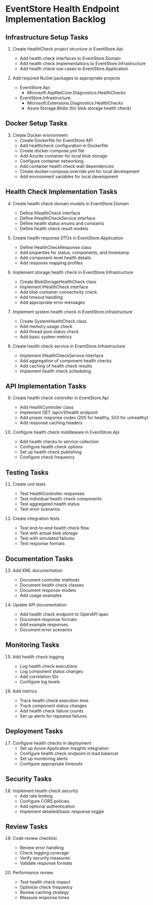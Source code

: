 # EventStore Health Endpoint Implementation Backlog

## Infrastructure Setup Tasks
1. Create HealthCheck project structure in EventStore.Api
   - Add health check interfaces to EventStore.Domain
   - Add health check implementations to EventStore.Infrastructure
   - Add health check use cases to EventStore.Application

2. Add required NuGet packages to appropriate projects
   - EventStore.Api:
     - Microsoft.AspNetCore.Diagnostics.HealthChecks
   - EventStore.Infrastructure:
     - Microsoft.Extensions.Diagnostics.HealthChecks
     - Azure.Storage.Blobs (for blob storage health check)

## Docker Setup Tasks
3. Create Docker environment
   - Create Dockerfile for EventStore API
   - Add healthcheck configuration in Dockerfile
   - Create docker-compose.yml file
   - Add Azurite container for local blob storage
   - Configure container networking
   - Add container health check wait dependencies
   - Create docker-compose.override.yml for local development
   - Add environment variables for local development

## Health Check Implementation Tasks
4. Create health check domain models in EventStore.Domain
   - Define IHealthCheck interface
   - Define IHealthCheckService interface
   - Define health status enums and constants
   - Define health check result models

5. Create health response DTOs in EventStore.Application
   - Define HealthCheckResponse class
   - Add properties for status, components, and timestamp
   - Add component-level health details
   - Add response mapping profiles

6. Implement storage health check in EventStore.Infrastructure
   - Create BlobStorageHealthCheck class
   - Implement IHealthCheck interface
   - Add blob container connectivity check
   - Add timeout handling
   - Add appropriate error messages

7. Implement system health check in EventStore.Infrastructure
   - Create SystemHealthCheck class
   - Add memory usage check
   - Add thread pool status check
   - Add basic system metrics

8. Create health check service in EventStore.Infrastructure
   - Implement IHealthCheckService interface
   - Add aggregation of component health checks
   - Add caching of health check results
   - Implement health check scheduling

## API Implementation Tasks
9. Create health check controller in EventStore.Api
   - Add HealthController class
   - Implement GET /api/v1/health endpoint
   - Add proper response codes (200 for healthy, 503 for unhealthy)
   - Add response caching headers

10. Configure health check middleware in EventStore.Api
    - Add health checks to service collection
    - Configure health check options
    - Set up health check publishing
    - Configure check frequency

## Testing Tasks
11. Create unit tests
    - Test HealthController responses
    - Test individual health check components
    - Test aggregated health status
    - Test error scenarios

12. Create integration tests
    - Test end-to-end health check flow
    - Test with actual blob storage
    - Test with simulated failures
    - Test response formats

## Documentation Tasks
13. Add XML documentation
    - Document controller methods
    - Document health check classes
    - Document response models
    - Add usage examples

14. Update API documentation
    - Add health check endpoint to OpenAPI spec
    - Document response formats
    - Add example responses
    - Document error scenarios

## Monitoring Tasks
15. Add health check logging
    - Log health check executions
    - Log component status changes
    - Add correlation IDs
    - Configure log levels

16. Add metrics
    - Track health check execution time
    - Track component status changes
    - Add health check failure counts
    - Set up alerts for repeated failures

## Deployment Tasks
17. Configure health checks in deployment
    - Set up Azure Application Insights integration
    - Configure health check endpoint in load balancer
    - Set up monitoring alerts
    - Configure appropriate timeouts

## Security Tasks
18. Implement health check security
    - Add rate limiting
    - Configure CORS policies
    - Add optional authentication
    - Implement detailed/basic response toggle

## Review Tasks
19. Code review checklist
    - Review error handling
    - Check logging coverage
    - Verify security measures
    - Validate response formats

20. Performance review
    - Test health check impact
    - Optimize check frequency
    - Review caching strategy
    - Measure response times 